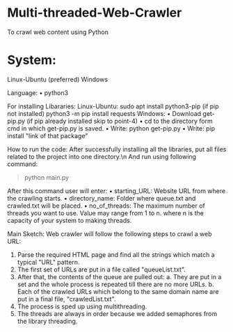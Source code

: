 # Multi-threaded-Web-Crawler
To crawl web content using Python

# System:
Linux-Ubuntu (preferred)
Windows

Language:
•	python3

For installing Libararies: 
Linux-Ubuntu: 
sudo apt install python3-pip  (if pip not installed)
python3 -m pip install requests
Windows:
•	Download get-pip.py  (if pip already installed skip to point-4)
•	cd to the directory form cmd in which get-pip.py is saved.
•	Write: python get-pip.py
•	Write: pip install "link of that package"

How to run the code:
After successfully installing all the libraries, put all files related to the project into one directory.\n
And run using following command:
> python main.py 

After this command user will enter:
•	starting_URL: Website URL from where the crawling starts.
•	directory_name: Folder where queue.txt and crawled.txt will be placed.
•	no_of_threads: The maximum number of threads you want to use. Value may range from 1 to n. where n is the capacity of your system to making threads.

Main Sketch:
Web crawler will follow the following steps to crawl a 
web URL:
1) Parse the required HTML page and find all the strings 
which match a typical "URL" pattern.
2) The first set of URLs are put in a file called 
"queueList.txt".
3) After that, the contents of the queue are pulled out:
a. They are put in a set and the whole process is 
repeated till there are no more URLs.
b. Each of the crawled URLs which belong to 
the same domain name are put in a final file, 
"crawledList.txt".
4) The process is sped up using multithreading.
5) The threads are always in order because we added 
semaphores from the library threading.
